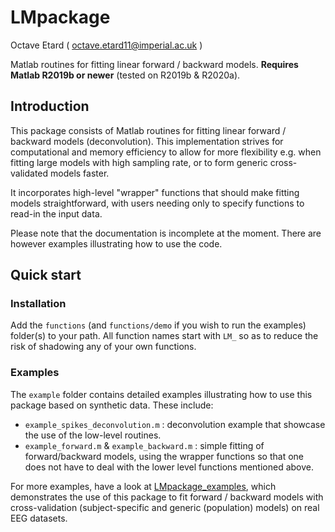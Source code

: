 # LMpackage
Octave Etard ( octave.etard11@imperial.ac.uk )

Matlab routines for fitting linear forward / backward models. **Requires Matlab R2019b or newer** (tested on R2019b & R2020a).


## Introduction
This package consists of Matlab routines for fitting linear forward / backward models (deconvolution). This implementation strives for computational and memory efficiency to allow for more flexibility e.g. when fitting large models with high sampling rate, or to form generic cross-validated models faster.

It incorporates high-level "wrapper" functions that should make fitting models straightforward, with users needing only to specify functions to read-in the input data.

Please note that the documentation is incomplete at the moment. There are however examples illustrating how to use the code.


## Quick start

### Installation
Add the `functions` (and `functions/demo` if you wish to run the examples) folder(s) to your path. All function names start with `LM_` so as to reduce the risk of shadowing any of your own functions.

### Examples
The `example` folder contains detailed examples illustrating how to use this package based on synthetic data. These include:

  - `example_spikes_deconvolution.m` : deconvolution example that showcase the use of the low-level routines.
  - `example_forward.m` & `example_backward.m` : simple fitting of forward/backward models, using the wrapper functions so that one does not have to deal with the lower level functions mentioned above.

For more examples, have a look at [LMpackage_examples](https://github.com/octaveEtard/LMpackage_examples), which demonstrates the use of this package to fit forward / backward models with cross-validation (subject-specific and generic (population) models) on real EEG datasets.
